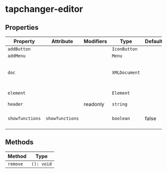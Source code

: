 # tapchanger-editor

## Properties

| Property        | Attribute       | Modifiers | Type          | Default | Description                                      |
|-----------------|-----------------|-----------|---------------|---------|--------------------------------------------------|
| `addButton`     |                 |           | `IconButton`  |         |                                                  |
| `addMenu`       |                 |           | `Menu`        |         |                                                  |
| `doc`           |                 |           | `XMLDocument` |         | The document being edited as provided to editor by [[`Zeroline`]]. |
| `element`       |                 |           | `Element`     |         | SCL element TransformerWinding                   |
| `header`        |                 | readonly  | `string`      |         |                                                  |
| `showfunctions` | `showfunctions` |           | `boolean`     | false   | Whether `EqFunction` and `SubEquipment` are rendered |

## Methods

| Method   | Type       |
|----------|------------|
| `remove` | `(): void` |
